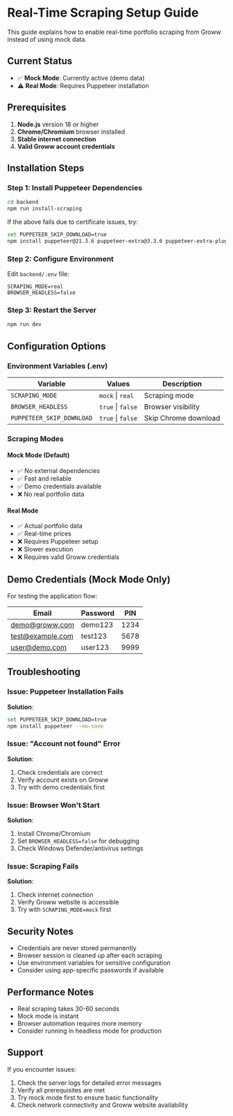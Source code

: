 # Real-Time Scraping Setup Guide

This guide explains how to enable real-time portfolio scraping from Groww instead of using mock data.

## Current Status
- ✅ **Mock Mode**: Currently active (demo data)
- ⚠️ **Real Mode**: Requires Puppeteer installation

## Prerequisites

1. **Node.js** version 18 or higher
2. **Chrome/Chromium** browser installed
3. **Stable internet connection**
4. **Valid Groww account credentials**

## Installation Steps

### Step 1: Install Puppeteer Dependencies
```bash
cd backend
npm run install-scraping
```

If the above fails due to certificate issues, try:
```bash
set PUPPETEER_SKIP_DOWNLOAD=true
npm install puppeteer@21.3.6 puppeteer-extra@3.3.6 puppeteer-extra-plugin-stealth@2.11.2
```

### Step 2: Configure Environment
Edit `backend/.env` file:
```env
SCRAPING_MODE=real
BROWSER_HEADLESS=false
```

### Step 3: Restart the Server
```bash
npm run dev
```

## Configuration Options

### Environment Variables (.env)

| Variable | Values | Description |
|----------|--------|-------------|
| `SCRAPING_MODE` | `mock` \| `real` | Scraping mode |
| `BROWSER_HEADLESS` | `true` \| `false` | Browser visibility |
| `PUPPETEER_SKIP_DOWNLOAD` | `true` \| `false` | Skip Chrome download |

### Scraping Modes

#### Mock Mode (Default)
- ✅ No external dependencies
- ✅ Fast and reliable
- ✅ Demo credentials available
- ❌ No real portfolio data

#### Real Mode
- ✅ Actual portfolio data
- ✅ Real-time prices
- ❌ Requires Puppeteer setup
- ❌ Slower execution
- ❌ Requires valid Groww credentials

## Demo Credentials (Mock Mode Only)

For testing the application flow:

| Email | Password | PIN |
|-------|----------|-----|
| demo@groww.com | demo123 | 1234 |
| test@example.com | test123 | 5678 |
| user@demo.com | user123 | 9999 |

## Troubleshooting

### Issue: Puppeteer Installation Fails
**Solution**: 
```bash
set PUPPETEER_SKIP_DOWNLOAD=true
npm install puppeteer --no-save
```

### Issue: "Account not found" Error
**Solution**: 
1. Check credentials are correct
2. Verify account exists on Groww
3. Try with demo credentials first

### Issue: Browser Won't Start
**Solution**: 
1. Install Chrome/Chromium
2. Set `BROWSER_HEADLESS=false` for debugging
3. Check Windows Defender/antivirus settings

### Issue: Scraping Fails
**Solution**: 
1. Check internet connection
2. Verify Groww website is accessible
3. Try with `SCRAPING_MODE=mock` first

## Security Notes

- Credentials are never stored permanently
- Browser session is cleaned up after each scraping
- Use environment variables for sensitive configuration
- Consider using app-specific passwords if available

## Performance Notes

- Real scraping takes 30-60 seconds
- Mock mode is instant
- Browser automation requires more memory
- Consider running in headless mode for production

## Support

If you encounter issues:
1. Check the server logs for detailed error messages
2. Verify all prerequisites are met
3. Try mock mode first to ensure basic functionality
4. Check network connectivity and Groww website availability
